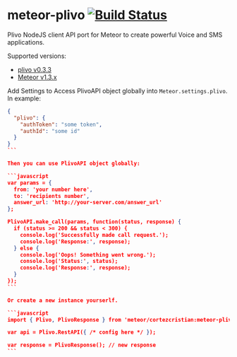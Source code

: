 # meteor-plivo [![Build Status](https://travis-ci.org/cortezcristian/meteor-plivo.svg?branch=master)](https://travis-ci.org/cortezcristian/meteor-plivo)

Plivo NodeJS client API port for Meteor to create powerful Voice and SMS applications.

Supported versions:

- [plivo v0.3.3](https://github.com/plivo/plivo-node)
- [Meteor v1.3.x](https://guide.meteor.com/1.3-migration.html)

Add Settings to Access PlivoAPI object globally into `Meteor.settings.plivo`. In example:

````json
{
  "plivo": {
    "authToken": "some token",
    "authId": "some id"
  }
}
```

Then you can use PlivoAPI object globally:

```javascript
var params = {
  from: 'your number here',
  to: 'recipients number',
  answer_url: 'http://your-server.com/answer_url'
};

PlivoAPI.make_call(params, function(status, response) {
  if (status >= 200 && status < 300) {
    console.log('Successfully made call request.');
    console.log('Response:', response);
  } else {
    console.log('Oops! Something went wrong.');
    console.log('Status:', status);
    console.log('Response:', response);
  }
});
```

Or create a new instance yourserlf.

```javascript
import { Plivo, PlivoResponse } from 'meteor/cortezcristian:meteor-plivo';

var api = Plivo.RestAPI({ /* config here */ });

var response = PlivoResponse(); // new response
```
